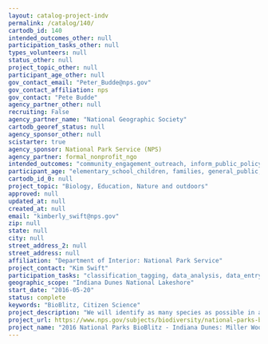 ```yaml
---
layout: catalog-project-indv
permalink: /catalog/140/
cartodb_id: 140
intended_outcomes_other: null
participation_tasks_other: null
types_volunteers: null
status_other: null
project_topic_other: null
participant_age_other: null
gov_contact_email: "Peter_Budde@nps.gov"
gov_contact_affiliation: nps
gov_contact: "Pete Budde"
agency_partner_other: null
recruiting: False
agency_partner_name: "National Geographic Society"
cartodb_georef_status: null
agency_sponsor_other: null
scistarter: true
agency_sponsor: National Park Service (NPS)
agency_partner: formal_nonprofit_ngo
intended_outcomes: "community_engagement_outreach, inform_public_policy, io_education, operational_integration_use, research_advancement"
participant_age: "elementary_school_children, families, general_public, middle_school_children, targeted_group, teens"
cartodb_id_0: null
project_topic: "Biology, Education, Nature and outdoors"
approved: null
updated_at: null
created_at: null
email: "kimberly_swift@nps.gov"
zip: null
state: null
city: null
street_address_2: null
street_address: null
affiliation: "Department of Interior: National Park Service"
project_contact: "Kim Swift"
participation_tasks: "classification_tagging, data_analysis, data_entry, finding_entities, identification, learning, observation, site_selection_description, specimen_sample_collection"
geographic_scope: "Indiana Dunes National Lakeshore"
start_date: "2016-05-20"
status: complete
keywords: "BioBlitz, Citizen Science"
project_description: "We will identify as many species as possible in all taxonomic groups within the Miller Woods unit of Indiana Dunes National Lakeshore. Miller Woods is a Black Oak Savanna, one of the rarest habitats in North America, and is located in the highly industrialized city of Gary, Indiana. "
project_url: https://www.nps.gov/subjects/biodiversity/national-parks-bioblitz.htm
project_name: "2016 National Parks BioBlitz - Indiana Dunes: Miller Woods BioBlitz"
---
```

